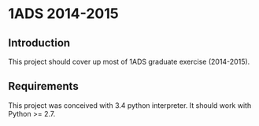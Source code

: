 # 1ADS 2014-2015

## Introduction

This project should cover up most of 1ADS graduate exercise (2014-2015).

## Requirements 

This project was conceived with 3.4 python interpreter. It should work with Python >= 2.7.